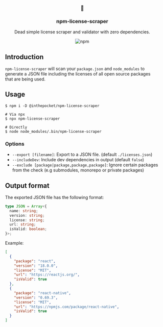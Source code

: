 <div align="center">
  <br />
  <h3 align="center">📜</h3>
  <h3 align="center">npm-license-scraper</h3>
  <p align="center">
  
Dead simple license scraper and validator with zero dependencies.

![npm](https://img.shields.io/npm/v/@inthepocket/npm-license-scraper)

  </p>
</div>

## Introduction

`npm-license-scraper` will scan your `package.json` and `node_modules` to generate a JSON file including the licenses of all open source packages that are being used.

## Usage

```shell
$ npm i -D @inthepocket/npm-license-scraper

# Via npx
$ npx npm-license-scraper

# Directly
$ node node_modules/.bin/npm-license-scraper
```

### Options

- `--export [filename]`: Export to a JSON file. (default `./licenses.json`)
- `--includeDev`: Include dev dependencies in output (default `false`)
- `--exclude [package|package,package,package]`: Ignore certain packages from the check (e.g submodules, monorepo or private packages)

## Output format

The exported JSON file has the following format:

```ts
type JSON = Array<{
  name: string;
  version: string;
  license: string;
  url: string;
  isValid: boolean;
}>;
```

Example:

```json
[
  {
    "package": "react",
    "version": "18.0.0",
    "license": "MIT",
    "url": "https://reactjs.org/",
    "isValid": true
  },
  {
    "package": "react-native",
    "version": "0.69.3",
    "license": "MIT",
    "url": "https://npmjs.com/package/react-native",
    "isValid": true
  }
]
```
